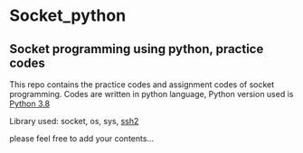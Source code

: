 # Socket_python
Socket programming using python, practice codes 
-----

This repo contains the practice codes and assignment codes of socket programming. Codes are written in python language, Python version used is [Python 3.8](https://www.python.org/downloads/release/python-380/)

Library used: socket, os, sys, [ssh2](https://pypi.org/project/ssh2-python/)

please feel free to add your contents...